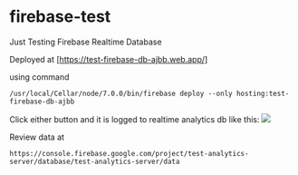 # firebase-test
Just Testing Firebase Realtime Database

Deployed at [https://test-firebase-db-ajbb.web.app/]

using command
```
/usr/local/Cellar/node/7.0.0/bin/firebase deploy --only hosting:test-firebase-db-ajbb
```

Click either button and it is logged to realtime analytics db like this:
![](https://i.imgur.com/aBbZePy.png)

Review data at 
```
https://console.firebase.google.com/project/test-analytics-server/database/test-analytics-server/data
```
